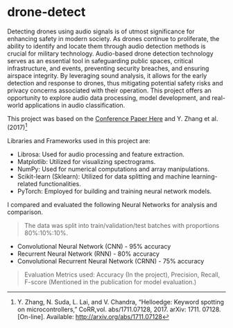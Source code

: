 # drone-detect

Detecting drones using audio signals is of utmost significance for enhancing safety in modern society. As drones continue to proliferate, the ability to identify and locate them through audio detection methods is crucial for military technology. Audio-based drone detection technology serves as an essential tool in safeguarding public spaces, critical infrastructure, and events, preventing security breaches, and ensuring airspace integrity. By leveraging sound analysis, it allows for the early detection and response to drones, thus mitigating potential safety risks and privacy concerns associated with their operation. This project offers an opportunity to explore audio data processing, model development, and real-world applications in audio classification.

This project was based on the [Conference Paper Here](https://www.researchgate.net/publication/332727775_Audio_Based_Drone_Detection_and_Identification_using_Deep_Learning) and Y. Zhang et al. (2017)[^1]

Libraries and Frameworks used in this project are:

* Librosa: Used for audio processing and feature extraction.
* Matplotlib: Utilized for visualizing spectrograms.
* NumPy: Used for numerical computations and array manipulations.
* Scikit-learn (Sklearn): Utilized for data splitting and machine learning-related functionalities.
* PyTorch: Employed for building and training neural network models.

I compared and evaluated the following Neural Networks for analysis and comparison. 

> The data was split into train/validation/test batches with proportions 80%:10%:10%.

* Convolutional Neural Network (CNN) - 95% accuracy
* Recurrent Neural Network (RNN) - 80% accuracy
* Convolutional Recurrent Neural Network (CRNN) - 75% accuracy
  
> Evaluation Metrics used: Accuracy (In the project), Precision, Recall, F-score (Mentioned in the publication for model evaluation.)

[^1]: Y. Zhang, N. Suda, L. Lai, and V. Chandra, “Helloedge: Keyword spotting on microcontrollers,” CoRR,vol. abs/1711.07128, 2017. arXiv: 1711. 07128. [On-line]. Available: http://arxiv.org/abs/1711.07128
